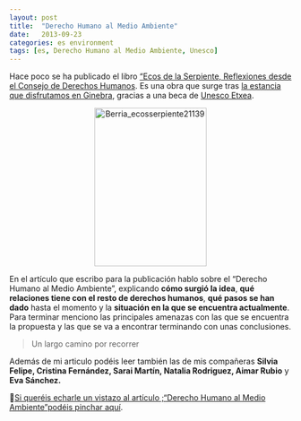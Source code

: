 ```yaml
---
layout: post
title:  "Derecho Humano al Medio Ambiente"
date:   2013-09-23
categories: es environment
tags: [es, Derecho Humano al Medio Ambiente, Unesco]
---
```


Hace poco se ha publicado el libro [“Ecos de la Serpiente, Reflexiones desde el Consejo de Derechos Humanos](https://www.unescoetxea.org/dokumentuak/ecos_serpiente2.pdf). Es una obra que surge tras [la estancia que disfrutamos en Ginebra](https://izaroblog.github.io/es/environment/2012/08/23/ONGDerechosHumanos.html), gracias a una beca de <a title="Unesco Etxea" href="http://unescoetxea.org/" target="_blank">Unesco Etxea</a>.  

<p style="text-align:center;"><a href="http://www.unescoetxea.org/dokumentuak/ecos_serpiente2.pdf"><img class="aligncenter size-full wp-image-1357" src="http://izaroblog.files.wordpress.com/2013/09/berria_ecosserpiente21139.jpg" alt="Berria_ecosserpiente21139" width="200" height="283"></a>
<p>
  
En el artículo que escribo para la publicación hablo sobre el “Derecho Humano al Medio Ambiente”, explicando **cómo surgió la idea**, **qué relaciones tiene con el resto de derechos humanos**, **qué pasos se han dado** hasta el momento y la **situación en la que se encuentra actualmente**.  
Para terminar menciono las principales amenazas con las que se encuentra la propuesta y las que se va a encontrar terminando con unas conclusiones.

> Un largo camino por recorrer

Además de mi articulo podéis leer también las de mis compañeras **Silvia Felipe, Cristina Fernández, Sarai Martín, Natalia Rodriguez, Aimar Rubio** y **Eva Sánchez.**

📘[Si queréis echarle un vistazo al artículo ;“Derecho Humano al Medio Ambiente”podéis pinchar aquí](https://github.com/IzaroBlog/IzaroBlog.github.io/raw/main/_materials/lankidetza/derecho-humano-al-medio-ambiente.pdf).
